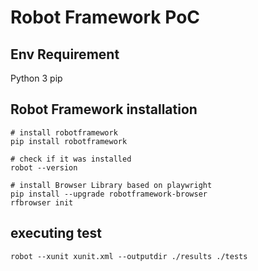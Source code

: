 # Robot Framework PoC

## Env Requirement

Python 3
pip

## Robot Framework installation

```shell
# install robotframework
pip install robotframework

# check if it was installed
robot --version

# install Browser Library based on playwright
pip install --upgrade robotframework-browser
rfbrowser init
```

## executing test

```shell
robot --xunit xunit.xml --outputdir ./results ./tests
```
